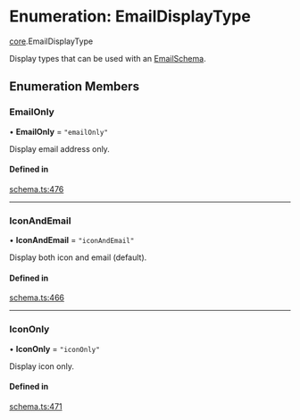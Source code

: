 # Enumeration: EmailDisplayType

[core](../modules/core.md).EmailDisplayType

Display types that can be used with an [EmailSchema](../interfaces/core.EmailSchema.md).

## Enumeration Members

### EmailOnly

• **EmailOnly** = ``"emailOnly"``

Display email address only.

#### Defined in

[schema.ts:476](https://github.com/coda/packs-sdk/blob/main/schema.ts#L476)

___

### IconAndEmail

• **IconAndEmail** = ``"iconAndEmail"``

Display both icon and email (default).

#### Defined in

[schema.ts:466](https://github.com/coda/packs-sdk/blob/main/schema.ts#L466)

___

### IconOnly

• **IconOnly** = ``"iconOnly"``

Display icon only.

#### Defined in

[schema.ts:471](https://github.com/coda/packs-sdk/blob/main/schema.ts#L471)
